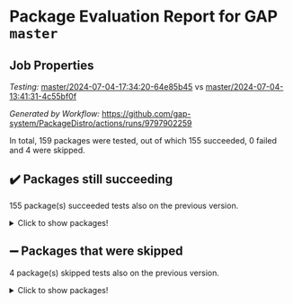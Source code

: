 # Package Evaluation Report for GAP `master`

## Job Properties

*Testing:* [master/2024-07-04-17:34:20-64e85b45](https://github.com/gap-system/PackageDistro/blob/data/reports/master/2024-07-04-17:34:20-64e85b45) vs [master/2024-07-04-13:41:31-4c55bf0f](https://github.com/gap-system/PackageDistro/blob/data/reports/master/2024-07-04-13:41:31-4c55bf0f)

*Generated by Workflow:* https://github.com/gap-system/PackageDistro/actions/runs/9797902259

In total, 159 packages were tested, out of which 155 succeeded, 0 failed and 4 were skipped.

## :heavy_check_mark: Packages still succeeding

155 package(s) succeeded tests also on the previous version.
<details><summary>Click to show packages!</summary>

- 4ti2interface 2023.02-04 [(success)](https://github.com/gap-system/PackageDistro/actions/runs/9797902259/job/27055636897)
- ace 5.6.2 [(success)](https://github.com/gap-system/PackageDistro/actions/runs/9797902259/job/27055637079)
- aclib 1.3.2 [(success)](https://github.com/gap-system/PackageDistro/actions/runs/9797902259/job/27055637245)
- agt 0.3.1 [(success)](https://github.com/gap-system/PackageDistro/actions/runs/9797902259/job/27055637393)
- alnuth 3.2.1 [(success)](https://github.com/gap-system/PackageDistro/actions/runs/9797902259/job/27055637530)
- anupq 3.3.0 [(success)](https://github.com/gap-system/PackageDistro/actions/runs/9797902259/job/27055637661)
- atlasrep 2.1.8 [(success)](https://github.com/gap-system/PackageDistro/actions/runs/9797902259/job/27055637807)
- autodoc 2023.06.19 [(success)](https://github.com/gap-system/PackageDistro/actions/runs/9797902259/job/27055637969)
- automata 1.15 [(success)](https://github.com/gap-system/PackageDistro/actions/runs/9797902259/job/27055638137)
- automgrp 1.3.2 [(success)](https://github.com/gap-system/PackageDistro/actions/runs/9797902259/job/27055639571)
- autpgrp 1.11 [(success)](https://github.com/gap-system/PackageDistro/actions/runs/9797902259/job/27055640403)
- cap 2024.07-02 [(success)](https://github.com/gap-system/PackageDistro/actions/runs/9797902259/job/27055640671)
- caratinterface 2.3.6 [(success)](https://github.com/gap-system/PackageDistro/actions/runs/9797902259/job/27055640842)
- cddinterface 2022.11.01 [(success)](https://github.com/gap-system/PackageDistro/actions/runs/9797902259/job/27055642470)
- circle 1.6.6 [(success)](https://github.com/gap-system/PackageDistro/actions/runs/9797902259/job/27055642635)
- classicpres 1.22 [(success)](https://github.com/gap-system/PackageDistro/actions/runs/9797902259/job/27055642775)
- cohomolo 1.6.11 [(success)](https://github.com/gap-system/PackageDistro/actions/runs/9797902259/job/27055642909)
- congruence 1.2.6 [(success)](https://github.com/gap-system/PackageDistro/actions/runs/9797902259/job/27055643081)
- corelg 1.56 [(success)](https://github.com/gap-system/PackageDistro/actions/runs/9797902259/job/27055643206)
- crime 1.6 [(success)](https://github.com/gap-system/PackageDistro/actions/runs/9797902259/job/27055643354)
- crisp 1.4.6 [(success)](https://github.com/gap-system/PackageDistro/actions/runs/9797902259/job/27055643524)
- crypting 0.10.4 [(success)](https://github.com/gap-system/PackageDistro/actions/runs/9797902259/job/27055643682)
- cryst 4.1.27 [(success)](https://github.com/gap-system/PackageDistro/actions/runs/9797902259/job/27055643832)
- crystcat 1.1.10 [(success)](https://github.com/gap-system/PackageDistro/actions/runs/9797902259/job/27055643997)
- ctbllib 1.3.9 [(success)](https://github.com/gap-system/PackageDistro/actions/runs/9797902259/job/27055644183)
- cubefree 1.19 [(success)](https://github.com/gap-system/PackageDistro/actions/runs/9797902259/job/27055644360)
- curlinterface 2.3.2 [(success)](https://github.com/gap-system/PackageDistro/actions/runs/9797902259/job/27055644534)
- cvec 2.8.1 [(success)](https://github.com/gap-system/PackageDistro/actions/runs/9797902259/job/27055644757)
- datastructures 0.3.0 [(success)](https://github.com/gap-system/PackageDistro/actions/runs/9797902259/job/27055644969)
- deepthought 1.0.6 [(success)](https://github.com/gap-system/PackageDistro/actions/runs/9797902259/job/27055645135)
- design 1.8 [(success)](https://github.com/gap-system/PackageDistro/actions/runs/9797902259/job/27055645310)
- difsets 2.3.1 [(success)](https://github.com/gap-system/PackageDistro/actions/runs/9797902259/job/27055645471)
- digraphs 1.7.1 [(success)](https://github.com/gap-system/PackageDistro/actions/runs/9797902259/job/27055645637)
- edim 1.3.8 [(success)](https://github.com/gap-system/PackageDistro/actions/runs/9797902259/job/27055645788)
- example 4.3.4 [(success)](https://github.com/gap-system/PackageDistro/actions/runs/9797902259/job/27055645958)
- examplesforhomalg 2023.10-01 [(success)](https://github.com/gap-system/PackageDistro/actions/runs/9797902259/job/27055646151)
- factint 1.6.3 [(success)](https://github.com/gap-system/PackageDistro/actions/runs/9797902259/job/27055646332)
- ferret 1.0.11 [(success)](https://github.com/gap-system/PackageDistro/actions/runs/9797902259/job/27055646505)
- fga 1.5.0 [(success)](https://github.com/gap-system/PackageDistro/actions/runs/9797902259/job/27055646718)
- fining 1.5.6 [(success)](https://github.com/gap-system/PackageDistro/actions/runs/9797902259/job/27055646901)
- float 1.0.4 [(success)](https://github.com/gap-system/PackageDistro/actions/runs/9797902259/job/27055647177)
- format 1.4.4 [(success)](https://github.com/gap-system/PackageDistro/actions/runs/9797902259/job/27055647369)
- forms 1.2.11 [(success)](https://github.com/gap-system/PackageDistro/actions/runs/9797902259/job/27055647564)
- fplsa 1.2.6 [(success)](https://github.com/gap-system/PackageDistro/actions/runs/9797902259/job/27055647765)
- fr 2.4.13 [(success)](https://github.com/gap-system/PackageDistro/actions/runs/9797902259/job/27055647925)
- francy 2.0.3 [(success)](https://github.com/gap-system/PackageDistro/actions/runs/9797902259/job/27055648097)
- fwtree 1.3 [(success)](https://github.com/gap-system/PackageDistro/actions/runs/9797902259/job/27055648330)
- gapdoc 1.6.7 [(success)](https://github.com/gap-system/PackageDistro/actions/runs/9797902259/job/27055648708)
- gauss 2023.02-04 [(success)](https://github.com/gap-system/PackageDistro/actions/runs/9797902259/job/27055648957)
- gaussforhomalg 2023.11-01 [(success)](https://github.com/gap-system/PackageDistro/actions/runs/9797902259/job/27055649128)
- gbnp 1.0.5 [(success)](https://github.com/gap-system/PackageDistro/actions/runs/9797902259/job/27055649328)
- generalizedmorphismsforcap 2024.04-01 [(success)](https://github.com/gap-system/PackageDistro/actions/runs/9797902259/job/27055649508)
- genss 1.6.8 [(success)](https://github.com/gap-system/PackageDistro/actions/runs/9797902259/job/27055649692)
- gradedmodules 2024.01-01 [(success)](https://github.com/gap-system/PackageDistro/actions/runs/9797902259/job/27055649879)
- gradedringforhomalg 2023.08-01 [(success)](https://github.com/gap-system/PackageDistro/actions/runs/9797902259/job/27055650070)
- grape 4.9.0 [(success)](https://github.com/gap-system/PackageDistro/actions/runs/9797902259/job/27055650257)
- groupoids 1.74 [(success)](https://github.com/gap-system/PackageDistro/actions/runs/9797902259/job/27055650442)
- grpconst 2.6.5 [(success)](https://github.com/gap-system/PackageDistro/actions/runs/9797902259/job/27055650611)
- guarana 0.96.3 [(success)](https://github.com/gap-system/PackageDistro/actions/runs/9797902259/job/27055650796)
- guava 3.19 [(success)](https://github.com/gap-system/PackageDistro/actions/runs/9797902259/job/27055650970)
- hap 1.62 [(success)](https://github.com/gap-system/PackageDistro/actions/runs/9797902259/job/27055651127)
- hapcryst 0.1.15 [(success)](https://github.com/gap-system/PackageDistro/actions/runs/9797902259/job/27055651310)
- hecke 1.5.3 [(success)](https://github.com/gap-system/PackageDistro/actions/runs/9797902259/job/27055651489)
- help 4.0 [(success)](https://github.com/gap-system/PackageDistro/actions/runs/9797902259/job/27055651631)
- homalg 2024.01-01 [(success)](https://github.com/gap-system/PackageDistro/actions/runs/9797902259/job/27055651820)
- homalgtocas 2023.11-01 [(success)](https://github.com/gap-system/PackageDistro/actions/runs/9797902259/job/27055651990)
- idrel 2.47 [(success)](https://github.com/gap-system/PackageDistro/actions/runs/9797902259/job/27055652144)
- images 1.3.2 [(success)](https://github.com/gap-system/PackageDistro/actions/runs/9797902259/job/27055652297)
- intpic 0.3.0 [(success)](https://github.com/gap-system/PackageDistro/actions/runs/9797902259/job/27055652473)
- io 4.8.2 [(success)](https://github.com/gap-system/PackageDistro/actions/runs/9797902259/job/27055652607)
- io_forhomalg 2023.02-04 [(success)](https://github.com/gap-system/PackageDistro/actions/runs/9797902259/job/27055652784)
- irredsol 1.4.4 [(success)](https://github.com/gap-system/PackageDistro/actions/runs/9797902259/job/27055652992)
- json 2.2.1 [(success)](https://github.com/gap-system/PackageDistro/actions/runs/9797902259/job/27055653153)
- jupyterkernel 1.5.0 [(success)](https://github.com/gap-system/PackageDistro/actions/runs/9797902259/job/27055653332)
- jupyterviz 1.5.6 [(success)](https://github.com/gap-system/PackageDistro/actions/runs/9797902259/job/27055653488)
- kan 1.37 [(success)](https://github.com/gap-system/PackageDistro/actions/runs/9797902259/job/27055653670)
- kbmag 1.5.11 [(success)](https://github.com/gap-system/PackageDistro/actions/runs/9797902259/job/27055653824)
- laguna 3.9.7 [(success)](https://github.com/gap-system/PackageDistro/actions/runs/9797902259/job/27055653955)
- liealgdb 2.2.1 [(success)](https://github.com/gap-system/PackageDistro/actions/runs/9797902259/job/27055654083)
- liepring 2.9.1 [(success)](https://github.com/gap-system/PackageDistro/actions/runs/9797902259/job/27055654210)
- liering 2.4.2 [(success)](https://github.com/gap-system/PackageDistro/actions/runs/9797902259/job/27055654333)
- linearalgebraforcap 2024.07-01 [(success)](https://github.com/gap-system/PackageDistro/actions/runs/9797902259/job/27055654451)
- lins 0.9 [(success)](https://github.com/gap-system/PackageDistro/actions/runs/9797902259/job/27055654574)
- localizeringforhomalg 2023.10-01 [(success)](https://github.com/gap-system/PackageDistro/actions/runs/9797902259/job/27055654696)
- loops 3.4.3 [(success)](https://github.com/gap-system/PackageDistro/actions/runs/9797902259/job/27055654835)
- lpres 1.0.3 [(success)](https://github.com/gap-system/PackageDistro/actions/runs/9797902259/job/27055654966)
- majoranaalgebras 1.5.1 [(success)](https://github.com/gap-system/PackageDistro/actions/runs/9797902259/job/27055655097)
- mapclass 1.4.6 [(success)](https://github.com/gap-system/PackageDistro/actions/runs/9797902259/job/27055655211)
- matgrp 0.70 [(success)](https://github.com/gap-system/PackageDistro/actions/runs/9797902259/job/27055655335)
- matricesforhomalg 2024.06-01 [(success)](https://github.com/gap-system/PackageDistro/actions/runs/9797902259/job/27055655477)
- modisom 2.5.4 [(success)](https://github.com/gap-system/PackageDistro/actions/runs/9797902259/job/27055655621)
- modulepresentationsforcap 2024.04-01 [(success)](https://github.com/gap-system/PackageDistro/actions/runs/9797902259/job/27055655774)
- modules 2024.01-01 [(success)](https://github.com/gap-system/PackageDistro/actions/runs/9797902259/job/27055655897)
- monoidalcategories 2024.06-02 [(success)](https://github.com/gap-system/PackageDistro/actions/runs/9797902259/job/27055656014)
- nconvex 2022.09-01 [(success)](https://github.com/gap-system/PackageDistro/actions/runs/9797902259/job/27055656138)
- nilmat 1.4.2 [(success)](https://github.com/gap-system/PackageDistro/actions/runs/9797902259/job/27055656264)
- nock 1.5 [(success)](https://github.com/gap-system/PackageDistro/actions/runs/9797902259/job/27055656369)
- normalizinterface 1.3.6 [(success)](https://github.com/gap-system/PackageDistro/actions/runs/9797902259/job/27055656487)
- nq 2.5.11 [(success)](https://github.com/gap-system/PackageDistro/actions/runs/9797902259/job/27055656627)
- numericalsgps 1.3.1 [(success)](https://github.com/gap-system/PackageDistro/actions/runs/9797902259/job/27055656731)
- openmath 11.5.3 [(success)](https://github.com/gap-system/PackageDistro/actions/runs/9797902259/job/27055656860)
- orb 4.9.0 [(success)](https://github.com/gap-system/PackageDistro/actions/runs/9797902259/job/27055656982)
- packagemanager 1.4.3 [(success)](https://github.com/gap-system/PackageDistro/actions/runs/9797902259/job/27055657132)
- patternclass 2.4.3 [(success)](https://github.com/gap-system/PackageDistro/actions/runs/9797902259/job/27055657257)
- permut 2.0.5 [(success)](https://github.com/gap-system/PackageDistro/actions/runs/9797902259/job/27055657414)
- polenta 1.3.10 [(success)](https://github.com/gap-system/PackageDistro/actions/runs/9797902259/job/27055657544)
- polymaking 0.8.7 [(success)](https://github.com/gap-system/PackageDistro/actions/runs/9797902259/job/27055657701)
- primgrp 3.4.4 [(success)](https://github.com/gap-system/PackageDistro/actions/runs/9797902259/job/27055657831)
- profiling 2.5.4 [(success)](https://github.com/gap-system/PackageDistro/actions/runs/9797902259/job/27055657959)
- qdistrnd 0.9.4 [(success)](https://github.com/gap-system/PackageDistro/actions/runs/9797902259/job/27055658089)
- qpa 1.35 [(success)](https://github.com/gap-system/PackageDistro/actions/runs/9797902259/job/27055658244)
- quagroup 1.8.4 [(success)](https://github.com/gap-system/PackageDistro/actions/runs/9797902259/job/27055658405)
- radiroot 2.9 [(success)](https://github.com/gap-system/PackageDistro/actions/runs/9797902259/job/27055658547)
- rcwa 4.7.1 [(success)](https://github.com/gap-system/PackageDistro/actions/runs/9797902259/job/27055658702)
- rds 1.8 [(success)](https://github.com/gap-system/PackageDistro/actions/runs/9797902259/job/27055658893)
- recog 1.4.2 [(success)](https://github.com/gap-system/PackageDistro/actions/runs/9797902259/job/27055659041)
- repndecomp 1.3.0 [(success)](https://github.com/gap-system/PackageDistro/actions/runs/9797902259/job/27055659200)
- repsn 3.1.2 [(success)](https://github.com/gap-system/PackageDistro/actions/runs/9797902259/job/27055659388)
- resclasses 4.7.3 [(success)](https://github.com/gap-system/PackageDistro/actions/runs/9797902259/job/27055659541)
- ringsforhomalg 2024.06-01 [(success)](https://github.com/gap-system/PackageDistro/actions/runs/9797902259/job/27055659699)
- sco 2023.08-01 [(success)](https://github.com/gap-system/PackageDistro/actions/runs/9797902259/job/27055659864)
- scscp 2.4.2 [(success)](https://github.com/gap-system/PackageDistro/actions/runs/9797902259/job/27055660023)
- semigroups 5.3.7 [(success)](https://github.com/gap-system/PackageDistro/actions/runs/9797902259/job/27055660191)
- sglppow 2.4 [(success)](https://github.com/gap-system/PackageDistro/actions/runs/9797902259/job/27055660361)
- sgpviz 0.999.5 [(success)](https://github.com/gap-system/PackageDistro/actions/runs/9797902259/job/27055660516)
- simpcomp 2.1.14 [(success)](https://github.com/gap-system/PackageDistro/actions/runs/9797902259/job/27055660687)
- singular 2024.06.03 [(success)](https://github.com/gap-system/PackageDistro/actions/runs/9797902259/job/27055660872)
- sl2reps 1.1 [(success)](https://github.com/gap-system/PackageDistro/actions/runs/9797902259/job/27055661046)
- sla 1.5.3 [(success)](https://github.com/gap-system/PackageDistro/actions/runs/9797902259/job/27055661213)
- smallgrp 1.5.4 [(success)](https://github.com/gap-system/PackageDistro/actions/runs/9797902259/job/27055661397)
- smallsemi 0.7.0 [(success)](https://github.com/gap-system/PackageDistro/actions/runs/9797902259/job/27055661533)
- sonata 2.9.6 [(success)](https://github.com/gap-system/PackageDistro/actions/runs/9797902259/job/27055661693)
- sophus 1.27 [(success)](https://github.com/gap-system/PackageDistro/actions/runs/9797902259/job/27055661932)
- sotgrps 1.2 [(success)](https://github.com/gap-system/PackageDistro/actions/runs/9797902259/job/27055662131)
- spinsym 1.5.2 [(success)](https://github.com/gap-system/PackageDistro/actions/runs/9797902259/job/27055662292)
- standardff 1.0 [(success)](https://github.com/gap-system/PackageDistro/actions/runs/9797902259/job/27055662450)
- symbcompcc 1.3.2 [(success)](https://github.com/gap-system/PackageDistro/actions/runs/9797902259/job/27055662630)
- thelma 1.3 [(success)](https://github.com/gap-system/PackageDistro/actions/runs/9797902259/job/27055662850)
- tomlib 1.2.11 [(success)](https://github.com/gap-system/PackageDistro/actions/runs/9797902259/job/27055663018)
- toolsforhomalg 2023.11-01 [(success)](https://github.com/gap-system/PackageDistro/actions/runs/9797902259/job/27055663193)
- toric 1.9.6 [(success)](https://github.com/gap-system/PackageDistro/actions/runs/9797902259/job/27055663402)
- toricvarieties 2022.07.13 [(success)](https://github.com/gap-system/PackageDistro/actions/runs/9797902259/job/27055663652)
- transgrp 3.6.5 [(success)](https://github.com/gap-system/PackageDistro/actions/runs/9797902259/job/27055663911)
- typeset 1.2.2 [(success)](https://github.com/gap-system/PackageDistro/actions/runs/9797902259/job/27055664086)
- ugaly 4.1.3 [(success)](https://github.com/gap-system/PackageDistro/actions/runs/9797902259/job/27055664315)
- unipot 1.6 [(success)](https://github.com/gap-system/PackageDistro/actions/runs/9797902259/job/27055664579)
- unitlib 4.2.0 [(success)](https://github.com/gap-system/PackageDistro/actions/runs/9797902259/job/27055664847)
- utils 0.85 [(success)](https://github.com/gap-system/PackageDistro/actions/runs/9797902259/job/27055665133)
- uuid 0.7 [(success)](https://github.com/gap-system/PackageDistro/actions/runs/9797902259/job/27055665676)
- walrus 0.9991 [(success)](https://github.com/gap-system/PackageDistro/actions/runs/9797902259/job/27055666218)
- wedderga 4.10.5 [(success)](https://github.com/gap-system/PackageDistro/actions/runs/9797902259/job/27055666422)
- xmod 2.92 [(success)](https://github.com/gap-system/PackageDistro/actions/runs/9797902259/job/27055666635)
- xmodalg 1.23 [(success)](https://github.com/gap-system/PackageDistro/actions/runs/9797902259/job/27055666818)
- yangbaxter 0.10.5 [(success)](https://github.com/gap-system/PackageDistro/actions/runs/9797902259/job/27055666983)
- zeromqinterface 0.15 [(success)](https://github.com/gap-system/PackageDistro/actions/runs/9797902259/job/27055667165)
</details>

## :heavy_minus_sign: Packages that were skipped

4 package(s) skipped tests also on the previous version.
<details><summary>Click to show packages!</summary>

- browse 1.8.21 [(skipped)](https://github.com/gap-system/PackageDistro/actions/runs/9797902259/job/27055427792)
- itc 1.5.1 [(skipped)](https://github.com/gap-system/PackageDistro/actions/runs/9797902259/job/27055427792)
- polycyclic 2.16 [(skipped)](https://github.com/gap-system/PackageDistro/actions/runs/9797902259/job/27055427792)
- xgap 4.32 [(skipped)](https://github.com/gap-system/PackageDistro/actions/runs/9797902259/job/27055427792)
</details>

